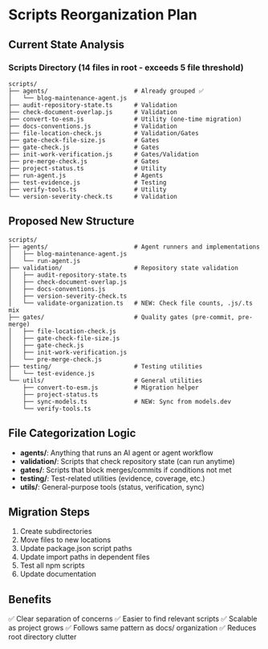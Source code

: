 # Scripts Reorganization Plan

## Current State Analysis

### Scripts Directory (14 files in root - exceeds 5 file threshold)

```
scripts/
├── agents/                        # Already grouped ✅
│   └── blog-maintenance-agent.js
├── audit-repository-state.ts      # Validation
├── check-document-overlap.js      # Validation
├── convert-to-esm.js              # Utility (one-time migration)
├── docs-conventions.js            # Validation
├── file-location-check.js         # Validation/Gates
├── gate-check-file-size.js        # Gates
├── gate-check.js                  # Gates
├── init-work-verification.js      # Gates/Validation
├── pre-merge-check.js             # Gates
├── project-status.ts              # Utility
├── run-agent.js                   # Agents
├── test-evidence.js               # Testing
├── verify-tools.ts                # Utility
└── version-severity-check.ts      # Validation
```

## Proposed New Structure

```
scripts/
├── agents/                        # Agent runners and implementations
│   ├── blog-maintenance-agent.js
│   └── run-agent.js
├── validation/                    # Repository state validation
│   ├── audit-repository-state.ts
│   ├── check-document-overlap.js
│   ├── docs-conventions.js
│   ├── version-severity-check.ts
│   └── validate-organization.ts   # NEW: Check file counts, .js/.ts mix
├── gates/                         # Quality gates (pre-commit, pre-merge)
│   ├── file-location-check.js
│   ├── gate-check-file-size.js
│   ├── gate-check.js
│   ├── init-work-verification.js
│   └── pre-merge-check.js
├── testing/                       # Testing utilities
│   └── test-evidence.js
└── utils/                         # General utilities
    ├── convert-to-esm.js          # Migration helper
    ├── project-status.ts
    ├── sync-models.ts             # NEW: Sync from models.dev
    └── verify-tools.ts
```

## File Categorization Logic

- **agents/**: Anything that runs an AI agent or agent workflow
- **validation/**: Scripts that check repository state (can run anytime)
- **gates/**: Scripts that block merges/commits if conditions not met
- **testing/**: Test-related utilities (evidence, coverage, etc.)
- **utils/**: General-purpose tools (status, verification, sync)

## Migration Steps

1. Create subdirectories
2. Move files to new locations
3. Update package.json script paths
4. Update import paths in dependent files
5. Test all npm scripts
6. Update documentation

## Benefits

✅ Clear separation of concerns
✅ Easier to find relevant scripts
✅ Scalable as project grows
✅ Follows same pattern as docs/ organization
✅ Reduces root directory clutter
